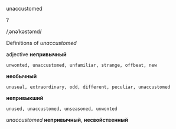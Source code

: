 unaccustomed

?

/ˌənəˈkəstəmd/

Definitions of _unaccustomed_

adjective
**непривычный**

    unwonted, unaccustomed, unfamiliar, strange, offbeat, new
**необычный**

    unusual, extraordinary, odd, different, peculiar, unaccustomed
**непривыкший**

    unused, unaccustomed, unseasoned, unwonted

_unaccustomed_
**непривычный**, **несвойственный**